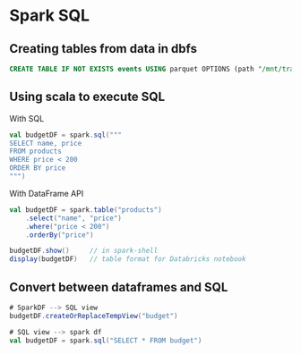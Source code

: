 # Spark SQL
## Creating tables from data in dbfs
```sql
CREATE TABLE IF NOT EXISTS events USING parquet OPTIONS (path "/mnt/training/ecommerce/events/events.parquet");
```

## Using scala to execute SQL

With SQL
```scala
val budgetDF = spark.sql("""
SELECT name, price
FROM products
WHERE price < 200
ORDER BY price
""")
```

With DataFrame API
```scala
val budgetDF = spark.table("products")
	.select("name", "price")
	.where("price < 200")
	.orderBy("price")

budgetDF.show()  	// in spark-shell
display(budgetDF)  	// table format for Databricks notebook
```

## Convert between dataframes and SQL
```scala
# SparkDF --> SQL view
budgetDF.createOrReplaceTempView("budget")

# SQL view --> spark df
val budgetDF = spark.sql("SELECT * FROM budget")
```
